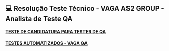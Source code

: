 ## 💻 Resolução Teste Técnico - VAGA AS2 GROUP - Analista de Teste QA

<h4 align="left"><a href="https://github.com/caroolps/TESTER">TESTE DE CANDIDATURA PARA TESTER DE QA</a></h4>
<h4 align="left"><a href="https://github.com/caroolps/AUTOMATIZADO">TESTES AUTOMATIZADOS - VAGA QA </a></h4>

